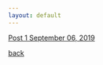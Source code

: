 ```yaml
---
layout: default
---
```

 




<a href="_posts/2019-09-06-Blog-Entry-1.md">Post 1 September 06, 2019</a>






[back](./)
